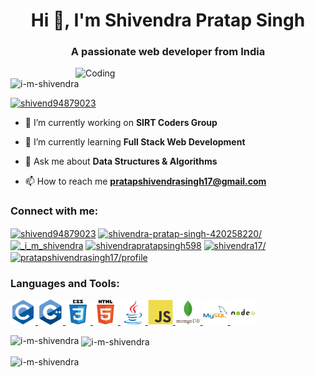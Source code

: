 <h1 align="center">Hi 👋, I'm Shivendra Pratap Singh</h1>
<h3 align="center">A passionate web developer from India</h3>

<img align="right" alt="Coding" width="400" src="https://camo.githubusercontent.com/8bf6f6d78abc81fcf9c49f10649423e73ea44bc248e83aaae8759d401c829a84/68747470733a2f2f70687973696373677572756b756c2e66696c65732e776f726470726573732e636f6d2f323031392f30322f6368617261637465722d312e676966" >


<p align="left"> <img src="https://komarev.com/ghpvc/?username=i-m-shivendra&label=Profile%20views&color=0e75b6&style=flat" alt="i-m-shivendra" /> </p>

<p align="left"> <a href="https://twitter.com/shivend94879023" target="blank"><img src="https://img.shields.io/twitter/follow/shivend94879023?logo=twitter&style=for-the-badge" alt="shivend94879023" /></a> </p>

- 🔭 I’m currently working on **SIRT Coders Group**

- 🌱 I’m currently learning **Full Stack Web Development**

- 💬 Ask me about **Data Structures & Algorithms**

- 📫 How to reach me **pratapshivendrasingh17@gmail.com**

<h3 align="left">Connect with me:</h3>
<p align="left">
<a href="https://twitter.com/shivend94879023" target="blank"><img align="center" src="https://raw.githubusercontent.com/rahuldkjain/github-profile-readme-generator/master/src/images/icons/Social/twitter.svg" alt="shivend94879023" height="30" width="40" /></a>
<a href="https://linkedin.com/in/shivendra-pratap-singh-420258220/" target="blank"><img align="center" src="https://raw.githubusercontent.com/rahuldkjain/github-profile-readme-generator/master/src/images/icons/Social/linked-in-alt.svg" alt="shivendra-pratap-singh-420258220/" height="30" width="40" /></a>
<a href="https://instagram.com/_i_m_shivendra" target="blank"><img align="center" src="https://raw.githubusercontent.com/rahuldkjain/github-profile-readme-generator/master/src/images/icons/Social/instagram.svg" alt="_i_m_shivendra" height="30" width="40" /></a>
<a href="https://www.youtube.com/c/shivendrapratapsingh598" target="blank"><img align="center" src="https://raw.githubusercontent.com/rahuldkjain/github-profile-readme-generator/master/src/images/icons/Social/youtube.svg" alt="shivendrapratapsingh598" height="30" width="40" /></a>
<a href="https://www.leetcode.com/shivendra17/" target="blank"><img align="center" src="https://raw.githubusercontent.com/rahuldkjain/github-profile-readme-generator/master/src/images/icons/Social/leet-code.svg" alt="shivendra17/" height="30" width="40" /></a>
<a href="https://auth.geeksforgeeks.org/user/pratapshivendrasingh17/profile" target="blank"><img align="center" src="https://raw.githubusercontent.com/rahuldkjain/github-profile-readme-generator/master/src/images/icons/Social/geeks-for-geeks.svg" alt="pratapshivendrasingh17/profile" height="30" width="40" /></a>
</p>

<h3 align="left">Languages and Tools:</h3>
<p align="left"> <a href="https://www.cprogramming.com/" target="_blank" rel="noreferrer"> <img src="https://raw.githubusercontent.com/devicons/devicon/master/icons/c/c-original.svg" alt="c" width="40" height="40"/> </a> <a href="https://www.w3schools.com/cpp/" target="_blank" rel="noreferrer"> <img src="https://raw.githubusercontent.com/devicons/devicon/master/icons/cplusplus/cplusplus-original.svg" alt="cplusplus" width="40" height="40"/> </a> <a href="https://www.w3schools.com/css/" target="_blank" rel="noreferrer"> <img src="https://raw.githubusercontent.com/devicons/devicon/master/icons/css3/css3-original-wordmark.svg" alt="css3" width="40" height="40"/> </a> <a href="https://www.w3.org/html/" target="_blank" rel="noreferrer"> <img src="https://raw.githubusercontent.com/devicons/devicon/master/icons/html5/html5-original-wordmark.svg" alt="html5" width="40" height="40"/> </a> <a href="https://www.java.com" target="_blank" rel="noreferrer"> <img src="https://raw.githubusercontent.com/devicons/devicon/master/icons/java/java-original.svg" alt="java" width="40" height="40"/> </a> <a href="https://developer.mozilla.org/en-US/docs/Web/JavaScript" target="_blank" rel="noreferrer"> <img src="https://raw.githubusercontent.com/devicons/devicon/master/icons/javascript/javascript-original.svg" alt="javascript" width="40" height="40"/> </a> <a href="https://www.mongodb.com/" target="_blank" rel="noreferrer"> <img src="https://raw.githubusercontent.com/devicons/devicon/master/icons/mongodb/mongodb-original-wordmark.svg" alt="mongodb" width="40" height="40"/> </a> <a href="https://www.mysql.com/" target="_blank" rel="noreferrer"> <img src="https://raw.githubusercontent.com/devicons/devicon/master/icons/mysql/mysql-original-wordmark.svg" alt="mysql" width="40" height="40"/> </a> <a href="https://nodejs.org" target="_blank" rel="noreferrer"> <img src="https://raw.githubusercontent.com/devicons/devicon/master/icons/nodejs/nodejs-original-wordmark.svg" alt="nodejs" width="40" height="40"/> </a> </p>

<p><img align="left" src="https://github-readme-stats.vercel.app/api/top-langs?username=i-m-shivendra&show_icons=true&locale=en&layout=compact" alt="i-m-shivendra" /></p>

<p>&nbsp;<img align="center" src="https://github-readme-stats.vercel.app/api?username=i-m-shivendra&show_icons=true&locale=en" alt="i-m-shivendra" /></p>

<p><img align="center" src="https://github-readme-streak-stats.herokuapp.com/?user=i-m-shivendra&" alt="i-m-shivendra" /></p>
